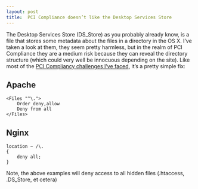 ```yaml
---
layout: post
title:  PCI Compliance doesn’t like the Desktop Services Store
---
```


The Desktop Services Store (DS_Store) as you probably already know, is a file that stores some metadata about the files in a directory in the OS X. I’ve taken a look at them, they seem pretty harmless, but in the realm of PCI Compliance they are a medium risk because they can reveal the directory structure (which could very well be innocuous depending on the site). Like most of the [PCI Compliancy challenges I’ve faced](http://joshtronic.com/post/18196907122), it’s a pretty simple fix:

## Apache

	<Files "^\.">
		Order deny,allow
		Deny from all
	</Files>

## Nginx

	location ~ /\.
	{
		deny all;
	}

Note, the above examples will deny access to all hidden files (.htaccess, .DS_Store, et cetera)
